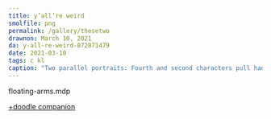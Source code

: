 ```yaml
---
title: y’all’re weird
smolfile: png
permalink: /gallery/thesetwo
drawnon: March 10, 2021
da: y-all-re-weird-872871479
date: 2021-03-10
tags: c kl
caption: "Two parallel portraits: Fourth and second characters pull hands (those of the third and first, respectively) close. They look rather pleased with this arrangement."
---
```

floating-arms.mdp

<a href="https://sta.sh/01d2iybdaq0c" class="ext">+doodle companion</a>